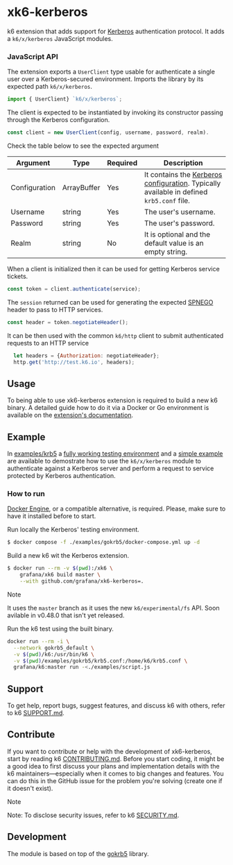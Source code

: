 # xk6-kerberos

k6 extension that adds support for [Kerberos](https://web.mit.edu/kerberos) authentication protocol. It adds a `k6/x/kerberos` JavaScript modules.

### JavaScript API

The extension exports a `UserClient` type usable for authenticate a single user over a Kerberos-secured environment. Imports the library by its expected path `k6/x/kerberos`.

```js
import { UserClient} `k6/x/kerberos`;

```

The client is expected to be instantiated by invoking its constructor passing through the Kerberos configuration.

```js
const client = new UserClient(config, username, password, realm).

```

Check the table below to see the expected argument

| Argument | Type | Required | Description |
|----------|------|----------|-------------|
| Configuration | ArrayBuffer | Yes | It contains the [Kerberos configuration](https://web.mit.edu/kerberos/krb5-1.12/doc/admin/conf_files/krb5_conf.html). Typically available in defined `krb5.conf` file. |
| Username      | string      | Yes | The user's username. |
| Password      | string      | Yes | The user's password. |
| Realm         | string      | No  | It is optional and the default value is an empty string. |

When a client is initialized then it can be used for getting Kerberos service tickets.

```js
const token = client.authenticate(service);
```

The `session` returned can be used for generating the expected [SPNEGO](https://datatracker.ietf.org/doc/html/rfc4559#section-4.2) header to pass to HTTP services.

```js
const header = token.negotiateHeader();
```

It can be then used with the common `k6/http` client to submit authenticated requests to an HTTP service

```js
  let headers = {Authorization: negotiateHeader};
  http.get('http://test.k6.io', headers);
```

## Usage

To being able to use xk6-kerberos extension is required to build a new k6 binary. A detailed guide how to do it via a Docker or Go environment is available on the [extension's documentation](https://k6.io/docs/extensions/guides/build-a-k6-binary-using-go/).

## Example

In [examples/krb5](./examples/krb5) a [fully working testing environment](./examples/krb5/docker-compose.yml) and a [simple example](./examples/script.js) are available to demostrate how to use the `k6/x/kerberos` module to authenticate against a Kerberos server and perform a request to service protected by Kerberos authentication.

### How to run

[Docker Engine](https://docs.docker.com/engine), or a compatible alternative, is required. Please, make sure to have it installed before to start.

Run locally the Kerberos' testing environment.

```sh
$ docker compose -f ./examples/gokrb5/docker-compose.yml up -d
```

Build a new k6 wit the Kerberos extension.

```sh
$ docker run --rm -v $(pwd):/xk6 \
    grafana/xk6 build master \
    --with github.com/grafana/xk6-kerberos=.
```

> [!NOTE]  
> It uses the `master` branch as it uses the new `k6/experimental/fs` API. Soon avilable in v0.48.0 that isn't yet released.

Run the k6 test using the built binary.

```sh
docker run --rm -i \
  --network gokrb5_default \
  -v $(pwd)/k6:/usr/bin/k6 \
  -v $(pwd)/examples/gokrb5/krb5.conf:/home/k6/krb5.conf \
  grafana/k6:master run -<./examples/script.js
```

## Support

To get help, report bugs, suggest features, and discuss k6 with others, refer to k6 [SUPPORT.md](https://github.com/grafana/k6#support).

## Contribute

If you want to contribute or help with the development of xk6-kerberos, start by reading k6 [CONTRIBUTING.md](https://github.com/grafana/k6/blob/master/CONTRIBUTING.md). Before you start coding, it might be a good idea to first discuss your plans and implementation details with the k6 maintainers—especially when it comes to big changes and features. You can do this in the GitHub issue for the problem you're solving (create one if it doesn't exist).

> [!NOTE]  
> Note: To disclose security issues, refer to k6 [SECURITY.md](https://github.com/grafana/k6/blob/master/SECURITY.md).

## Development

The module is based on top of the [gokrb5](https://github.com/jcmturner/gokrb5) library.
